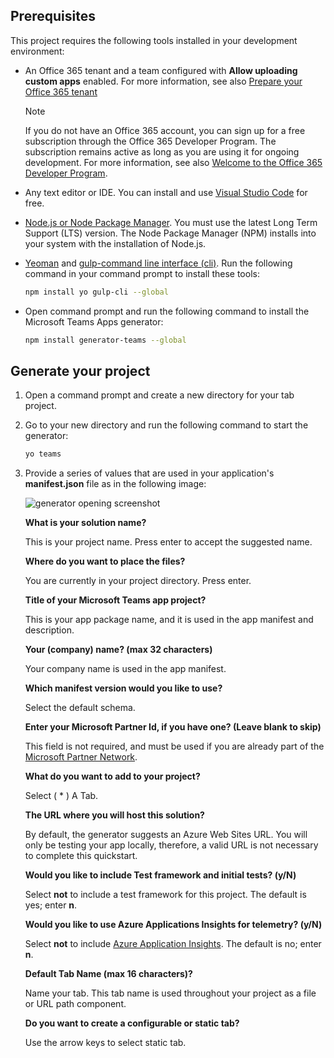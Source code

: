 ## Prerequisites

This project requires the following tools installed in your development environment:

- An Office 365 tenant and a team configured with **Allow uploading custom apps** enabled. For more information, see also [Prepare your Office 365 tenant](~/concepts/build-and-test/prepare-your-o365-tenant.md)

    >[!NOTE]
    >If you do not have an Office 365 account, you can sign up for a free subscription through the Office 365 Developer Program. The subscription remains active as long as you are using it for ongoing development. For more information, see also [Welcome to the Office 365 Developer Program](/OfficeDev/office-dev-program-docs/docs/office-365-developer-program.md).

- Any text editor or IDE. You can install and use [Visual Studio Code](https://code.visualstudio.com/download) for free.

- [Node.js or Node Package Manager](https://nodejs.org/en/). You must use the latest Long Term Support (LTS) version. The Node Package Manager (NPM) installs into your system with the installation of Node.js.

- [Yeoman](https://yeoman.io/) and [gulp-command line interface (cli)](https://www.npmjs.com/package/gulp-cli). Run the following command in your command prompt to install these tools:

    ```bash
    npm install yo gulp-cli --global
    ```

- Open command prompt and run the following command to install the Microsoft Teams Apps generator:

    ```bash
    npm install generator-teams --global
    ```

## Generate your project

1. Open a command prompt and create a new directory for your tab project.

1. Go to your new directory and run the following command to start the generator:

    ```bash
    yo teams
    ```

1. Provide a series of values that are used in your application's **manifest.json** file as in the following image:

    ![generator opening screenshot](/microsoftteams/platform/assets/images/tab-images/teamsTabScreenshot.PNG)

    **What is your solution name?**

    This is your project name. Press enter to accept the suggested name.

    **Where do you want to place the files?**

    You are currently in your project directory. Press enter.

    **Title of your Microsoft Teams app project?**

    This is your app package name, and it is used in the app manifest and description.

    **Your (company) name? (max 32 characters)**

    Your company name is used in the app manifest.

    **Which manifest version would you like to use?**

    Select the default schema.

    **Enter your Microsoft Partner Id, if you have one? (Leave blank to skip)**

    This field is not required, and must be used if you are already part of the [Microsoft Partner Network](https://partner.microsoft.com).

    **What do you want to add to your project?**

    Select ( &ast; ) A Tab.

    **The URL where you will host this solution?**

    By default, the generator suggests an Azure Web Sites URL. You will only be testing your app locally, therefore, a valid URL is not necessary to complete this quickstart.

    **Would you like to include Test framework and initial tests? (y/N)**

    Select **not** to include a test framework for this project. The default is yes; enter **n**.

    **Would you like to use Azure Applications Insights for telemetry? (y/N)**

    Select **not** to include [Azure Application Insights](/azure-docs/articles/azure-monitor/app/app-insights-overview.md). The default is no; enter **n**.

    **Default Tab Name (max 16 characters)?**

    Name your tab. This tab name is used throughout your project as a file or URL path component.

    **Do you want to create a configurable or static tab?**

    Use the arrow keys to select static tab.
